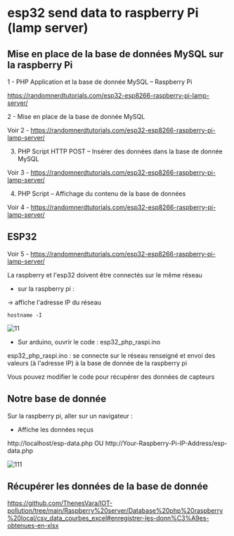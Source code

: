 # esp32 send data to raspberry Pi (lamp server)

## Mise en place de la base de données MySQL sur la raspberry Pi

1 - PHP Application et la base de donnée MySQL – Raspberry Pi

https://randomnerdtutorials.com/esp32-esp8266-raspberry-pi-lamp-server/

2 - Mise en place de la base de donnée MySQL

Voir 2 - https://randomnerdtutorials.com/esp32-esp8266-raspberry-pi-lamp-server/

3. PHP Script HTTP POST – Insérer des données dans la base de donnée MySQL

Voir 3 - https://randomnerdtutorials.com/esp32-esp8266-raspberry-pi-lamp-server/

4. PHP Script – Affichage du contenu de la base de données

Voir 4 - https://randomnerdtutorials.com/esp32-esp8266-raspberry-pi-lamp-server/ 


## ESP32

Voir 5 - https://randomnerdtutorials.com/esp32-esp8266-raspberry-pi-lamp-server/ 

La raspberry et l'esp32 doivent être connectés sur le même réseau 

- sur la raspberry pi : 

-> affiche l'adresse IP du réseau
```
hostname -I
``` 
![11](https://user-images.githubusercontent.com/114569016/213727810-775a8435-ec58-412f-b54a-a96394e9c4ca.png)


- Sur arduino, ouvrir le code : esp32_php_raspi.ino

esp32_php_raspi.ino : se connecte sur le réseau renseigné et envoi des valeurs (à l'adresse IP) à la base de donnée de la raspberry pi

Vous pouvez modifier le code pour récupérer des données de capteurs


## Notre base de donnée 

Sur la raspberry pi, aller sur un navigateur : 

- Affiche les données reçus

http://localhost/esp-data.php  OU  http://Your-Raspberry-Pi-IP-Address/esp-data.php

![111](https://user-images.githubusercontent.com/114569016/213727747-6ed4ca18-0ebe-4729-92d9-b9d6a8fecdf4.png)

## Récupérer les données de la base de donnée

https://github.com/ThenesVara/IOT-pollution/tree/main/Raspberry%20server/Database%20php%20raspberry%20local/csv_data_courbes_excel#enregistrer-les-donn%C3%A9es-obtenues-en-xlsx

